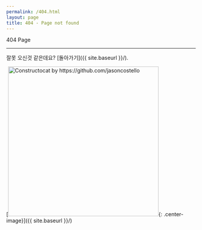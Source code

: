 ```yaml
---
permalink: /404.html
layout: page
title: 404 - Page not found
---
```


404 Page

---

잘못 오신것 같은데요? [돌아가기]({{ site.baseurl }}/).

[<img src="{{ site.baseurl }}/images/404.jpg" alt="Constructocat by https://github.com/jasoncostello" style="width: 400px;"/>{: .center-image}]({{ site.baseurl }}/)
